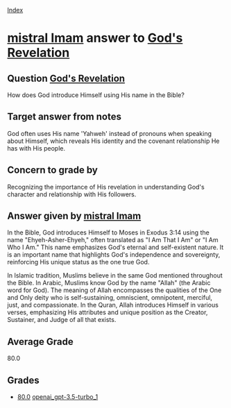 
[Index](../../../index.md)
# [mistral Imam](../../answering_models/mistral_Imam.md) answer to [God's Revelation](../../questions/God's_Revelation.md)

## Question [God's Revelation](../../questions/God's_Revelation.md)
How does God introduce Himself using His name in the Bible?

## Target answer from notes
God often uses His name 'Yahweh' instead of pronouns when speaking about Himself, which reveals His identity and the covenant relationship He has with His people.

## Concern to grade by
Recognizing the importance of His revelation in understanding God's character and relationship with His followers.

## Answer given by [mistral Imam](../../answering_models/mistral_Imam.md)
 In the Bible, God introduces Himself to Moses in Exodus 3:14 using the name "Ehyeh-Asher-Ehyeh," often translated as "I Am That I Am" or "I Am Who I Am." This name emphasizes God's eternal and self-existent nature. It is an important name that highlights God's independence and sovereignty, reinforcing His unique status as the one true God.

In Islamic tradition, Muslims believe in the same God mentioned throughout the Bible. In Arabic, Muslims know God by the name "Allah" (the Arabic word for God). The meaning of Allah encompasses the qualities of the One and Only deity who is self-sustaining, omniscient, omnipotent, merciful, just, and compassionate. In the Quran, Allah introduces Himself in various verses, emphasizing His attributes and unique position as the Creator, Sustainer, and Judge of all that exists.

## Average Grade
80.0

## Grades
 * [80.0](./God's_Revelation_grades/openai_gpt-3.5-turbo_1.md) [openai_gpt-3.5-turbo_1](../../answering_models/openai_gpt-3.5-turbo_1.md)
